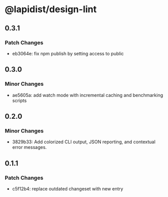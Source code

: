 # @lapidist/design-lint

## 0.3.1

### Patch Changes

- eb3064e: fix npm publish by setting access to public

## 0.3.0

### Minor Changes

- ae5605a: add watch mode with incremental caching and benchmarking scripts

## 0.2.0

### Minor Changes

- 3829b33: Add colorized CLI output, JSON reporting, and contextual error messages.

## 0.1.1

### Patch Changes

- c5f12b4: replace outdated changeset with new entry
